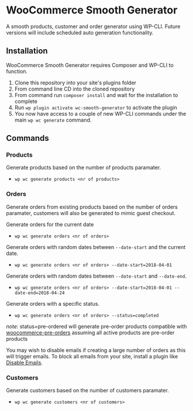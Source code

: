 # WooCommerce Smooth Generator
A smooth products, customer and order generator using WP-CLI. Future versions will include scheduled auto generation functionality.

## Installation
WooCommerce Smooth Generator requires Composer and WP-CLI to function.

1. Clone this repository into your site's plugins folder
2. From command line CD into the cloned repository
3. From command run `composer install` and wait for the installation to complete
4. Run `wp plugin activate wc-smooth-generator` to activate the plugin
5. You now have access to a couple of new WP-CLI commands under the main `wp wc generate` command.

## Commands

### Products

Generate products based on the number of products paramater.
- `wp wc generate products <nr of products>`

### Orders

Generate orders from existing products based on the number of orders paramater, customers will also be generated to mimic guest checkout.

Generate orders for the current date
- `wp wc generate orders <nr of orders>`

Generate orders with random dates between `--date-start` and the current date.
- `wp wc generate orders <nr of orders> --date-start=2018-04-01`

Generate orders with random dates between `--date-start` and `--date-end`.
- `wp wc generate orders <nr of orders> --date-start=2018-04-01 --date-end=2018-04-24`

Generate orders with a specific status.
- `wp wc generate orders <nr of orders> --status=completed`

*note*: status=pre-ordered will generate pre-order products compatible with [woocommerce-pre-orders](https://woocommerce.com/products/woocommerce-pre-orders/)
assuming all active products are pre-order products

You may wish to disable emails if creating a large number of orders as this will trigger emails. To block all emails from your site, install a plugin like [Disable Emails](https://wordpress.org/plugins/disable-emails/).

### Customers

Generate customers based on the number of customers paramater.
- `wp wc generate customers <nr of customers>`
